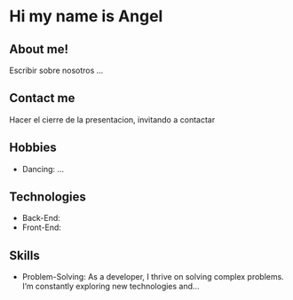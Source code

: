 # Hi my name is Angel

## About me!

Escribir sobre nosotros ... 

## Contact me

Hacer el cierre de la presentacion, invitando a contactar

## Hobbies
- Dancing: ...
## Technologies
- Back-End: 
- Front-End:

## Skills
- Problem-Solving: As a developer, I thrive on solving complex problems. I’m constantly exploring new technologies and...

 

